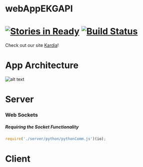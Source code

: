 webAppEKGAPI
============
[![Stories in Ready](https://badge.waffle.io/ekgapi/webappekgapi.png?label=ready&title=Ready)](https://waffle.io/ekgapi/webappekgapi) [![Build Status](https://travis-ci.org/EKGAPI/webAppEKGAPI.svg?branch=master)](https://travis-ci.org/EKGAPI/webAppEKGAPI)
===========

Check out our site [Kardia](http://kardia.io/)!

<!-- To view our commented code, please click [here](http://www.explainjs.com/explain?src=https%3A%2F%2Fraw.githubusercontent.com%2FEKGAPI%2FwebAppEKGAPI%2Fmaster%2Fdist%2FnewConcat.js)! -->

App Architecture
============
![alt text](http://res.cloudinary.com/kardia-io/image/upload/v1421366596/Screen_Shot_2015-01-15_at_4_02_38_PM_d3unqx.png "App Architecture")

Server
============
### Web Sockets
##### Requiring the Socket Functionality
```javascript
require('./server/python/pythonComm.js')(io);
```



Client
============